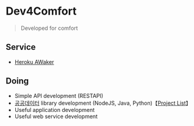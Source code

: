 # Dev4Comfort
> Developed for comfort

## Service
* [Heroku AWaker](https://awaker.dist.so/)

## Doing
* Simple API development (RESTAPI)
* [공공데이터](https://www.data.go.kr/) library development (NodeJS, Java, Python)【[Project List](https://github.com/orgs/Dev4Comfort/projects/1)】
* Useful application development
* Useful web service development
